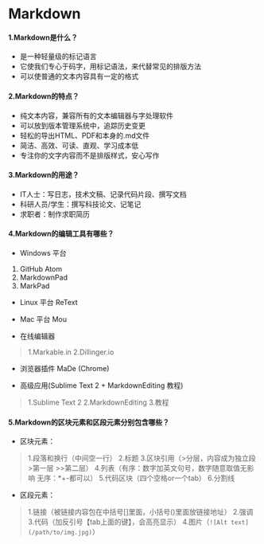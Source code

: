 # Markdown
#### 1.Markdown是什么？
- 是一种轻量级的标记语言
- 它使我们专心于码字，用标记语法，来代替常见的排版方法
- 可以使普通的文本内容具有一定的格式

#### 2.Markdown的特点？
- 纯文本内容，兼容所有的文本编辑器与字处理软件
- 可以放到版本管理系统中，追踪历史变更
- 轻松的导出HTML、PDF和本身的.md文件
- 简洁、高效、可读、直观、学习成本低
- 专注你的文字内容而不是排版样式，安心写作

#### 3.Markdown的用途？
- IT人士：写日志，技术文稿、记录代码片段、撰写文档
- 科研人员/学生：撰写科技论文、记笔记
- 求职者：制作求职简历


#### 4.Markdown的编辑工具有哪些？
- Windows 平台
1. GitHub Atom
2. MarkdownPad
3. MarkPad

- Linux 平台
ReText

- Mac 平台
Mou

- 在线编辑器
>1.Markable.in
2.Dillinger.io

- 浏览器插件
MaDe (Chrome)

- 高级应用(Sublime Text 2 + MarkdownEditing 教程)
>1.Sublime Text 2
2.MarkdownEditing
3.教程

#### 5.Markdown的区块元素和区段元素分别包含哪些？
- 区块元素：
>1.段落和换行（中间空一行）
2.标题
3.区块引用（>分层，内容成为独立段 >第一层 >>第二层）
4.列表（有序：数字加英文句号，数字随意取值无影响  无序：*+-都可以）
5.代码区块（四个空格or一个tab）
6.分割线

- 区段元素：
>1.链接（被链接内容包在中括号[]里面，小括号()里面放链接地址）
2.强调
3.代码（加反引号【tab上面的键】，会高亮显示）
4.图片（`![Alt text](/path/to/img.jpg)`）
